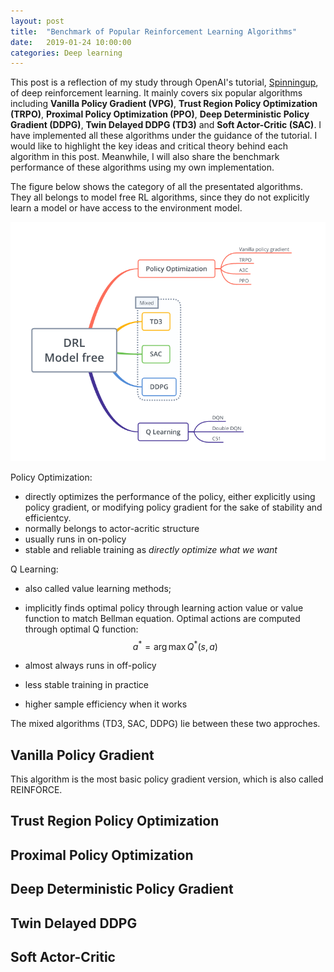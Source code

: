 ```yaml
---
layout: post
title:  "Benchmark of Popular Reinforcement Learning Algorithms"
date:   2019-01-24 10:00:00
categories: Deep learning
---
```


This post is a reflection of my study through OpenAI's tutorial, [Spinningup](git@github.com:BingyuZhou/spinningup.git), of deep reinforcement learning. It mainly covers six popular algorithms including **Vanilla Policy Gradient (VPG)**, **Trust Region Policy Optimization (TRPO)**, **Proximal Policy Optimization (PPO)**, **Deep Deterministic Policy Gradient (DDPG)**, **Twin Delayed DDPG (TD3)** and **Soft Actor-Critic (SAC)**. I have implemented all these algorithms under the guidance of the tutorial. I would like to highlight the key ideas and critical theory behind each algorithm in this post. Meanwhile, I will also share the benchmark performance of these algorithms using my own implementation.

The figure below shows the category of all the presentated algorithms. They all belongs to model free RL algorithms, since they do not explicitly learn a model or have access to the environment model.

![image](/assets/drl.png "drl")

Policy Optimization:

- directly optimizes the performance of the policy, either explicitly using policy gradient, or modifying policy gradient for the sake of stability and efficientcy.
- normally belongs to actor-acritic structure
- usually runs in on-policy
- stable and reliable training as *directly optimize what we want*


Q Learning:

- also called value learning methods;
- implicitly finds optimal policy through learning action value or value function to match Bellman equation. Optimal actions are computed through optimal Q function:
$$ a^* = \arg\max Q^*(s,a) $$

- almost always runs in off-policy
- less stable training in practice
- higher sample efficiency when it works

The mixed algorithms (TD3, SAC, DDPG) lie between these two approches.

## Vanilla Policy Gradient

This algorithm is the most basic policy gradient version, which is also called REINFORCE.

## Trust Region Policy Optimization

## Proximal Policy Optimization

## Deep Deterministic Policy Gradient

## Twin Delayed DDPG

## Soft Actor-Critic
